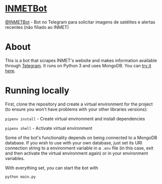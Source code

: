 # [INMETBot](https://t.me/INMETBot)
[@INMETBot](https://t.me/INMETBot) - Bot no Telegram para solicitar imagens de satélites e alertas recentes (não filiado ao INMET)

# About
This is a bot that scrapes INMET's website and makes information available through [Telegram](http://telegram.org/). It runs on Python 3 and uses MongoDB. You can [try it here](https://telegram.me/INMETBot).

# Running locally
First, clone the repository and create a virtual environment for the project (to ensure you won't have problems with your other libraries versions):

`pipenv install` - Create virtual environment and install dependencies

`pipenv shell` - Activate virtual environment

Some of the bot's functionality depends on being connected to a MongoDB database. If you wish to use with your own database, just set its URI connection string to a environment variable in a `.env` file (in this case, exit and then activate the virtual environment again) or in your environment variables.

With everything set, you can start the bot with

`python main.py`
